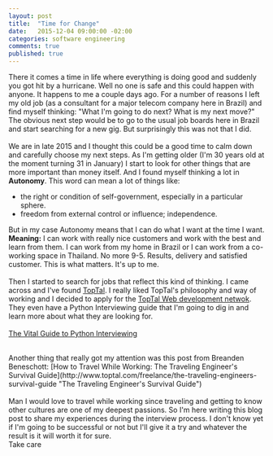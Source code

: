 ```yaml
---
layout: post
title:  "Time for Change"
date:   2015-12-04 09:00:00 -02:00
categories: software engineering
comments: true
published: true
---
```

There it comes a time in life where everything is doing good and suddenly you got hit by a hurricane. Well no one is safe and this could happen with anyone. It happens to me a couple days ago. For a number of reasons I left my old job (as a consultant for a major telecom company here in Brazil) and find myself thinking: "What I'm going to do next? What is my next move?" The obvious next step would be to go to the usual job boards here in Brazil and start searching for a new gig. But surprisingly this was not that I did.  <br />  
We are in late 2015 and I thought this could be a good time to calm down and carefully choose my next steps. As I'm getting older (I'm 30 years old at the moment turning 31 in January) I start to look for other things that are more important than money itself. And I found myself thinking a lot in **Autonomy**. This word can mean a lot of things like:<br />

* the right or condition of self-government, especially in a particular sphere.<br />
* freedom from external control or influence; independence.<br />

But in my case Autonomy means that I can do what I want at the time I want.  
**Meaning:** I can work with really nice customers and work with the best and learn from them. I can work from my home in Brazil or I can work from a co-working space in Thailand. No more 9-5. Results, delivery and satisfied customer. This is what matters. It's up to me.  
<br />
Then I started to search for jobs that reflect this kind of thinking. I came across and I've found [TopTal](http://www.toptal.com). I really liked TopTal's philosophy and way of working and I decided to apply for the [TopTal Web development netwok](http://www.toptal.com/web).
They even have a Python Interviewing guide that I'm going to dig in and learn more about what they are looking for. <br />  
[The Vital Guide to Python Interviewing](http://www.toptal.com/python#hiring-guide "Python Interviewing")<br />  

<br />
Another thing that really got my attention was this post from Breanden Beneschott: [How to Travel While Working: The Traveling Engineer's Survival Guide](http://www.toptal.com/freelance/the-traveling-engineers-survival-guide "The Traveling Engineer's Survival Guide")<br />
<br />
Man I would love to travel while working since traveling and getting to know other cultures are one of my deepest passions.
So I'm here writing this blog post to share my experiences during the interview process. I don't know yet if I'm going to be successful or not but I'll give it a try and whatever the result is it will worth it for sure.  
<br />
Take care  
